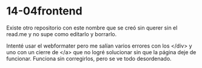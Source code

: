 # 14-04frontend
Existe otro repositorio con este nombre que se creó sin querer sin el read.me y no supe como editarlo y borrarlo. 

Intenté usar el webformater pero me salían varios errores con los &lt;/div> y uno con un cierre de &lt;/a> que no logré solucionar sin que la página deje de funcionar. Funciona sin corregirlos, pero se ve todo desordenado.
